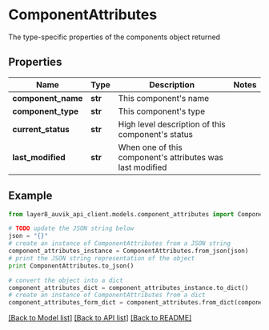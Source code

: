 # ComponentAttributes

The type-specific properties of the components object returned

## Properties
Name | Type | Description | Notes
------------ | ------------- | ------------- | -------------
**component_name** | **str** | This component&#39;s name | 
**component_type** | **str** | This component&#39;s type | 
**current_status** | **str** | High level description of this component&#39;s status | 
**last_modified** | **str** | When one of this component&#39;s attributes was last modified | 

## Example

```python
from layer8_auvik_api_client.models.component_attributes import ComponentAttributes

# TODO update the JSON string below
json = "{}"
# create an instance of ComponentAttributes from a JSON string
component_attributes_instance = ComponentAttributes.from_json(json)
# print the JSON string representation of the object
print ComponentAttributes.to_json()

# convert the object into a dict
component_attributes_dict = component_attributes_instance.to_dict()
# create an instance of ComponentAttributes from a dict
component_attributes_form_dict = component_attributes.from_dict(component_attributes_dict)
```
[[Back to Model list]](../README.md#documentation-for-models) [[Back to API list]](../README.md#documentation-for-api-endpoints) [[Back to README]](../README.md)


